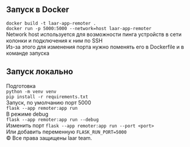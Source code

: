 ## Запуск в Docker <br>
`docker build -t laar-app-remoter .` <br>
`docker run -p 5000:5000 --network=host laar-app-remoter` <br>
Network host используется для возможности пинга устройств в сети колонки и подключения к ним по SSH <br>
Из-за этого для изменения порта нужно поменять его в Dockerfile и в команде запуска <br>

## Запуск локально <br>
Подготовка <br>
`python -m venv venv` <br>
`pip install -r requirements.txt` <br>
Запуск, по умолчанию порт 5000 <br>
`flask --app remoter:app run` <br>
В режиме debug <br>
`flask --app remoter:app run --debug` <br>
Изменить порт
`flask --app remoter:app run --port <port>` <br>
Или добавить переменную `FLASK_RUN_PORT=5000` <br>
&copy; Все права защищены laar team. 